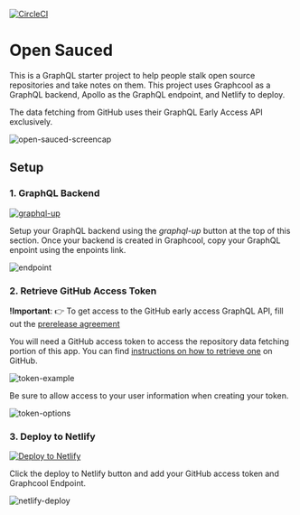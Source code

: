 [![CircleCI](https://circleci.com/gh/bdougie/open-sauced.svg?style=svg)](https://circleci.com/gh/bdougie/open-sauced)
# Open Sauced

This is a GraphQL starter project to help people stalk open source repositories and take notes on them. This project uses Graphcool as a GraphQL backend, Apollo as the GraphQL endpoint, and Netlify to deploy. 

The data fetching from GitHub uses their GraphQL Early Access API
exclusively.

![open-sauced-screencap](http://i.imgur.com/VlZVmtB.png)

## Setup

### 1. GraphQL Backend
[![graphql-up](http://static.graph.cool/images/graphql-up.svg)](https://www.graph.cool/graphql-up/new?source=https://raw.githubusercontent.com/bdougie/open-sauced/master/open-sauced.schema)

Setup your GraphQL backend using the *graphql-up* button at the top of this section. Once your backend is created in Graphcool, copy your GraphQL enpoint using the enpoints link.

![endpoint](http://i.imgur.com/cYFsaQs.png)

### 2. Retrieve GitHub Access Token
**!Important**: 👉 To get access to the GitHub early access GraphQL API, fill out the [prerelease agreement](https://github.com/prerelease/agreement)

You will need a GitHub access token to access the repository data
fetching portion of this app. You can find [instructions on how to retrieve one](https://help.github.com/articles/creating-a-personal-access-token-for-the-command-line/) on GitHub.

![token-example](http://i.imgur.com/TAvrse9.png)

Be sure to allow access to your user information when creating your token.

![token-options](http://i.imgur.com/WefKl5c.png)

### 3. Deploy to Netlify 

[![Deploy to Netlify](https://www.netlify.com/img/deploy/button.svg)](https://app.netlify.com/start/deploy?repository=https://github.com/bdougie/open-sauced)

Click the deploy to Netlify button and add your GitHub access token and Graphcool Endpoint.

![netlify-deploy](http://i.imgur.com/Ew8G2z8.png)
